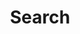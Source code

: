 ---
title: "Search"
layout: "search"
summary: "search"
description: "Search through my space"

menu:
  main:
    name: search
    title: search
    identifier: search
---
